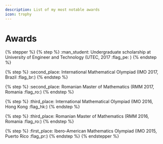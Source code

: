 ```yaml
---
description: List of my most notable awards
icon: trophy
---
```


# Awards

{% stepper %}
{% step %}
:man\_student: Undergraduate scholarship at University of Engineer and Technology (UTEC, 2017 :flag\_pe: )
{% endstep %}

{% step %}
:second\_place: International Mathematical Olympiad (IMO 2017, Brazil :flag\_br:)
{% endstep %}

{% step %}
:second\_place: Romanian Master of Mathematics (RMM 2017, Romania :flag\_ro:)
{% endstep %}

{% step %}
:third\_place: International Mathematical Olympiad (IMO 2016, Hong Kong :flag\_hk:)
{% endstep %}

{% step %}
:third\_place: Romanian Master of Mathematics (RMM 2016, Romania :flag\_ro:)
{% endstep %}

{% step %}
:first\_place: Ibero-American Mathematics Olympiad (IMO 2015, Puerto Rico :flag\_pr:)
{% endstep %}
{% endstepper %}



